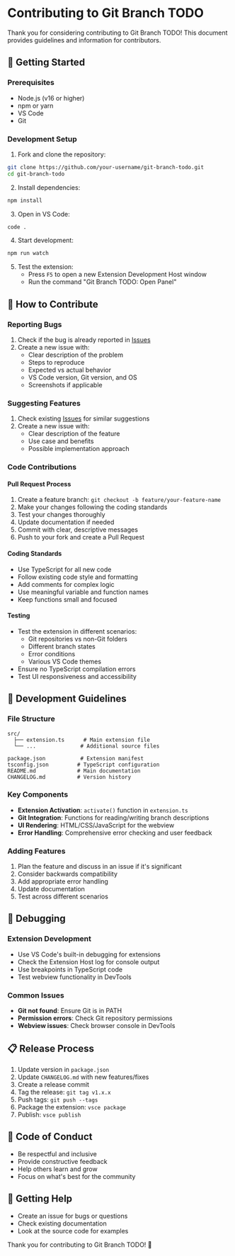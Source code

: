 # Contributing to Git Branch TODO

Thank you for considering contributing to Git Branch TODO! This document provides guidelines and information for contributors.

## 🚀 Getting Started

### Prerequisites
- Node.js (v16 or higher)
- npm or yarn
- VS Code
- Git

### Development Setup

1. Fork and clone the repository:
```bash
git clone https://github.com/your-username/git-branch-todo.git
cd git-branch-todo
```

2. Install dependencies:
```bash
npm install
```

3. Open in VS Code:
```bash
code .
```

4. Start development:
```bash
npm run watch
```

5. Test the extension:
   - Press `F5` to open a new Extension Development Host window
   - Run the command "Git Branch TODO: Open Panel"

## 🎯 How to Contribute

### Reporting Bugs
1. Check if the bug is already reported in [Issues](../../issues)
2. Create a new issue with:
   - Clear description of the problem
   - Steps to reproduce
   - Expected vs actual behavior
   - VS Code version, Git version, and OS
   - Screenshots if applicable

### Suggesting Features
1. Check existing [Issues](../../issues) for similar suggestions
2. Create a new issue with:
   - Clear description of the feature
   - Use case and benefits
   - Possible implementation approach

### Code Contributions

#### Pull Request Process
1. Create a feature branch: `git checkout -b feature/your-feature-name`
2. Make your changes following the coding standards
3. Test your changes thoroughly
4. Update documentation if needed
5. Commit with clear, descriptive messages
6. Push to your fork and create a Pull Request

#### Coding Standards
- Use TypeScript for all new code
- Follow existing code style and formatting
- Add comments for complex logic
- Use meaningful variable and function names
- Keep functions small and focused

#### Testing
- Test the extension in different scenarios:
  - Git repositories vs non-Git folders
  - Different branch states
  - Error conditions
  - Various VS Code themes
- Ensure no TypeScript compilation errors
- Test UI responsiveness and accessibility

## 📝 Development Guidelines

### File Structure
```
src/
  ├── extension.ts      # Main extension file
  └── ...              # Additional source files

package.json           # Extension manifest
tsconfig.json         # TypeScript configuration
README.md             # Main documentation
CHANGELOG.md          # Version history
```

### Key Components
- **Extension Activation**: `activate()` function in `extension.ts`
- **Git Integration**: Functions for reading/writing branch descriptions
- **UI Rendering**: HTML/CSS/JavaScript for the webview
- **Error Handling**: Comprehensive error checking and user feedback

### Adding Features
1. Plan the feature and discuss in an issue if it's significant
2. Consider backwards compatibility
3. Add appropriate error handling
4. Update documentation
5. Test across different scenarios

## 🐛 Debugging

### Extension Development
- Use VS Code's built-in debugging for extensions
- Check the Extension Host log for console output
- Use breakpoints in TypeScript code
- Test webview functionality in DevTools

### Common Issues
- **Git not found**: Ensure Git is in PATH
- **Permission errors**: Check Git repository permissions
- **Webview issues**: Check browser console in DevTools

## 📋 Release Process

1. Update version in `package.json`
2. Update `CHANGELOG.md` with new features/fixes
3. Create a release commit
4. Tag the release: `git tag v1.x.x`
5. Push tags: `git push --tags`
6. Package the extension: `vsce package`
7. Publish: `vsce publish`

## 🤝 Code of Conduct

- Be respectful and inclusive
- Provide constructive feedback
- Help others learn and grow
- Focus on what's best for the community

## 💬 Getting Help

- Create an issue for bugs or questions
- Check existing documentation
- Look at the source code for examples

Thank you for contributing to Git Branch TODO! 🎉

